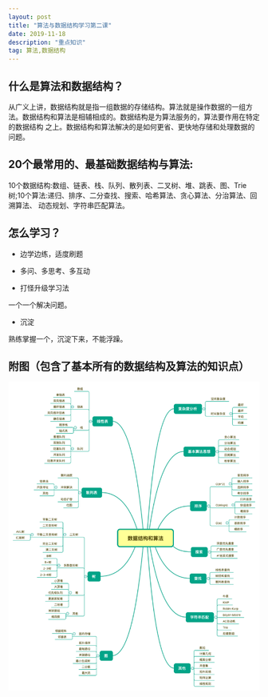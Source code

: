 ```yaml
---
layout: post
title: "算法与数据结构学习第二课"
date: 2019-11-18
description: "重点知识"
tag: 算法,数据结构 
---   
```


## 什么是算法和数据结构？

从广义上讲，数据结构就是指一组数据的存储结构。算法就是操作数据的一组方法。数据结构和算法是相辅相成的。数据结构是为算法服务的，算法要作用在特定的数据结构
之上。数据结构和算法解决的是如何更省、更快地存储和处理数据的问题。

## 20个最常用的、最基础数据结构与算法:

10个数据结构:数组、链表、栈、队列、散列表、二叉树、堆、跳表、图、Trie树;10个算法:递归、排序、二分查找、搜索、哈希算法、贪心算法、分治算法、回溯算法、
动态规划、字符串匹配算法。

## 怎么学习？

* 边学边练，适度刷题

* 多问、多思考、多互动

* 打怪升级学习法

一个一个解决问题。

* 沉淀

熟练掌握一个，沉淀下来，不能浮躁。

## 附图（包含了基本所有的数据结构及算法的知识点）
![数据结构及算法知识点](/images/posts/algorithm/数据结构和算法.png)
